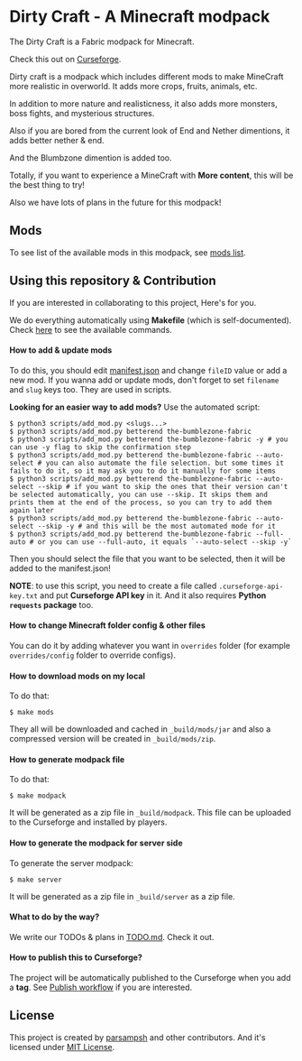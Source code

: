 # Dirty Craft - A Minecraft modpack
The Dirty Craft is a Fabric modpack for Minecraft.

Check this out on [Curseforge](https://www.curseforge.com/minecraft/modpacks/dirty_craft/).

Dirty craft is a modpack which includes different mods to make MineCraft more realistic in overworld.
It adds more crops, fruits, animals, etc.

In addition to more nature and realisticness, it also adds more monsters, boss fights, and mysterious structures.

Also if you are bored from the current look of End and Nether dimentions, it adds better nether & end.

And the Blumbzone dimention is added too.

Totally, if you want to experience a MineCraft with **More content**, this will be the best thing to try!

Also we have lots of plans in the future for this modpack!

## Mods
To see list of the available mods in this modpack, see [mods list](MODS.md).

## Using this repository & Contribution
If you are interested in collaborating to this project,
Here's for you.

We do everything automatically using **Makefile** (which is self-documented).
Check [here](HOW-TO-USE-MAKEFILE.md) to see the available commands.

#### How to add & update mods
To do this, you should edit [manifest.json](manifest.json)
and change `fileID` value or add a new mod.
If you wanna add or update mods, don't forget to set `filename` and `slug` keys too.
They are used in scripts.

**Looking for an easier way to add mods?** Use the automated script:

```shell
$ python3 scripts/add_mod.py <slugs...>
$ python3 scripts/add_mod.py betterend the-bumblezone-fabric
$ python3 scripts/add_mod.py betterend the-bumblezone-fabric -y # you can use -y flag to skip the confirmation step
$ python3 scripts/add_mod.py betterend the-bumblezone-fabric --auto-select # you can also automate the file selection. but some times it fails to do it, so it may ask you to do it manually for some items
$ python3 scripts/add_mod.py betterend the-bumblezone-fabric --auto-select --skip # if you want to skip the ones that their version can't be selected automatically, you can use --skip. It skips them and prints them at the end of the process, so you can try to add them again later
$ python3 scripts/add_mod.py betterend the-bumblezone-fabric --auto-select --skip -y # and this will be the most automated mode for it
$ python3 scripts/add_mod.py betterend the-bumblezone-fabric --full-auto # or you can use --full-auto, it equals `--auto-select --skip -y`
```

Then you should select the file that you want to be selected, then it will be added to the manifest.json!

**NOTE**: to use this script, you need to create a file called `.curseforge-api-key.txt` and put **Curseforge API key** in it.
And it also requires **Python `requests` package** too.

#### How to change Minecraft folder config & other files
You can do it by adding whatever you want in `overrides` folder (for example `overrides/config` folder to override configs).

#### How to download mods on my local
To do that:

```shell
$ make mods
```

They all will be downloaded and cached in `_build/mods/jar`
and also a compressed version will be created in `_build/mods/zip`.

#### How to generate modpack file
To do that:

```shell
$ make modpack
```

It will be generated as a zip file in `_build/modpack`.
This file can be uploaded to the Curseforge and installed by players.

#### How to generate the modpack for server side
To generate the server modpack:

```shell
$ make server
```

It will be generated as a zip file in `_build/server` as a zip file.

#### What to do by the way?
We write our TODOs & plans in [TODO.md](TODO.md). Check it out.

#### How to publish this to Curseforge?
The project will be automatically published to the Curseforge when you add a **tag**.
See [Publish workflow](.github/workflows/publish.yml) if you are interested.

## License
This project is created by [parsampsh](https://github.com/parsampsh) and other contributors.
And it's licensed under [MIT License](LICENSE).
